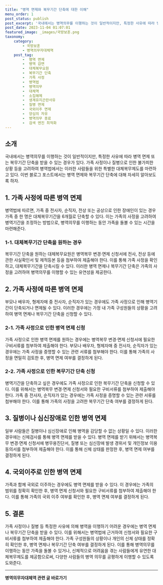 ```yaml
---
title: "병역 면제와 복무기간 단축에 대한 이해"
menu_order: 1
post_status: publish
post_excerpt: '국내에서는 병역의무를 이행하는 것이 일반적이지만, 특정한 사유에 따라 병역 면제 또는 복무기간 단축을 받을 수 있는 경우가 있다. 가족 사정이나 질병으로 인한 불가피한 상황 등을 고려하여 병역법에서는 이러한 사람들을 위한 특별한 대체복무제도를 마련하고 있다. 이번 블로그 포스트에서는 병역 면제와 복무기간 단축에 대해 자세히 알아보도록 하자.'
post_date: 2023-11-04 01:07:01
featured_image: _images/국방보훈.png
taxonomy:
    category:
        - 국방보훈
        - 병역의무자대체역
    post_tag:
        -  병역 면제
        -  병역 감면
        -  대체복무요원
        -  복무기간 단축
        -  가족 사정
        -  병역법
        -  병역의무
        -  대체역
        -  소집해제
        -  생계유지곤란사유
        -  질병 면제
        -  국외이주 면제
        -  양심의 자유
        -  병역의무 종료
        -  검색 엔진 최적화
---
```



## 소개
국내에서는 병역의무를 이행하는 것이 일반적이지만, 특정한 사유에 따라 병역 면제 또는 복무기간 단축을 받을 수 있는 경우가 있다. 가족 사정이나 질병으로 인한 불가피한 상황 등을 고려하여 병역법에서는 이러한 사람들을 위한 특별한 대체복무제도를 마련하고 있다. 이번 블로그 포스트에서는 병역 면제와 복무기간 단축에 대해 자세히 알아보도록 하자.

## 1. 가족 사정에 따른 병역 면제
병역법에 따르면, 가족 중 전사자, 순직자, 전상 또는 공상으로 인한 장애인이 있는 경우 가족 중 한 명은 대체복무기간을 6개월로 단축할 수 있다. 이는 가족의 사정을 고려하여 병역기간을 조정하는 방법으로, 병역의무를 이행하는 동안 가족을 돌볼 수 있는 시간을 마련해준다.

### 1-1. 대체복무기간 단축을 원하는 경우
복무기간 단축을 원하는 대체복무요원은 병역복무 변경·면제 신청서에 전사, 전상 등에 관한 사실확인서 및 제적등본 등을 첨부하여 제출해야 한다. 이를 통해 가족 사정을 확인하고, 대체복무기간을 단축시킬 수 있다. 이러한 병역 면제나 복무기간 단축은 가족의 사정을 고려하여 병역의무를 이행할 수 있는 유연성을 제공한다.

## 2. 가족 사정에 따른 병역 면제
부모나 배우자, 형제자매 중 전사자, 순직자가 있는 경우에도 가족 사정으로 인해 병역기간이 단축되거나 면제될 수 있다. 이러한 경우에는 가정 내 가족 구성원들의 상황을 고려하여 병역 면제나 복무기간 단축을 신청할 수 있다.

### 2-1. 가족 사정으로 인한 병역 면제 신청
가족 사정으로 인한 병역 면제를 원하는 경우에는 병역복무 변경·면제 신청서에 필요한 구비서류를 첨부하여 제출해야 한다. 부모나 배우자, 형제자매 중 전사자, 순직자가 있는 경우에는 가족 사정을 증명할 수 있는 관련 서류를 첨부해야 한다. 이를 통해 가족의 사정을 면밀히 검토한 후, 병역 면제 여부를 결정하게 된다.

### 2-2. 가족 사정으로 인한 복무기간 단축 신청
병역기간을 단축하고 싶은 경우에도 가족 사정으로 인한 복무기간 단축을 신청할 수 있다. 이를 위해서는 병역복무 변경·면제 신청서와 필요한 구비서류를 첨부하여 제출해야 한다. 가족 중 전사자, 순직자가 있는 경우에는 가족 사정을 증명할 수 있는 관련 서류를 첨부해야 한다. 이를 통해 가족의 사정을 고려한 복무기간 단축 여부를 결정하게 된다.

## 3. 질병이나 심신장애로 인한 병역 면제
일부 사람들은 질병이나 심신장애로 인해 병역을 감당할 수 없는 상황일 수 있다. 이러한 경우에는 신체검사를 통해 병역 면제를 받을 수 있다. 병역 면제를 받기 위해서는 병역복무 변경·면제 신청서에 병무용진단서, 질병 또는 심신장애 발생 경위서 및 개인정보 이용 동의서를 첨부하여 제출해야 한다. 이를 통해 신체 상태를 판정한 후, 병역 면제 여부를 결정하게 된다. 

## 4. 국외이주로 인한 병역 면제
가족과 함께 국외로 이주하는 경우에도 병역 면제를 받을 수 있다. 이 경우에는 가족의 범위를 정확히 확인한 후, 병역 면제 신청서와 필요한 구비서류를 첨부하여 제출해야 한다. 이를 통해 가족의 국외 이주 여부를 확인한 후, 병역 면제 여부를 결정하게 된다.

## 5. 결론
가족 사정이나 질병 등 특정한 사유에 의해 병역을 이행하기 어려운 경우에는 병역 면제나 복무기간 단축을 받을 수 있다. 이를 위해서는 병역법에 근거하여 신청서와 필요한 구비서류를 첨부하여 제출해야 한다. 가족 구성원들의 상황이나 개인의 신체 상태를 정확히 확인한 후, 병역 면제나 복무기간 단축 여부를 결정하게 된다. 이를 통해 병역의무를 이행하는 동안 가족을 돌볼 수 있거나, 신체적으로 어려움을 겪는 사람들에게 유연한 대체복무제도를 제공함으로써, 다양한 사람들의 병역 의무를 공평하게 이행할 수 있도록 도와준다.
<!-- wp:separator -->
<hr class="wp-block-separator has-alpha-channel-opacity"/>
<!-- /wp:separator -->

<!-- wp:group {"backgroundColor":"base","layout":{"type":"constrained"}} -->
<div class="wp-block-group has-base-background-color has-background"><!-- wp:paragraph {"align":"center","fontSize":"medium"} -->
<p class="has-text-align-center has-large-font-size"><strong>병역의무자대체역 관련 글 바로가기</strong></p>
<!-- /wp:paragraph -->


<!-- wp:latest-posts
{"categories":[{"id":7660,"count":19,"description":"","link":"https://uknowlaw.com/category/%eb%b3%91%ec%97%ad%ec%9d%98%eb%ac%b4%ec%9e%90%eb%8c%80%ec%b2%b4%ec%97%ad/","name":"병역의무자대체역","slug":"병역의무자대체역","taxonomy":"category","parent":0,"meta":[],"_links":{"self":[{"href":"https://uknowlaw.com/wp-json/wp/v2/categories/7660"}],"collection":[{"href":"https://uknowlaw.com/wp-json/wp/v2/categories"}],"about":[{"href":"https://uknowlaw.com/wp-json/wp/v2/taxonomies/category"}],"wp:post_type":[{"href":"https://uknowlaw.com/wp-json/wp/v2/posts?categories=7660"}],"curies":[{"name":"wp","href":"https://api.w.org/{rel}","templated":true}]}}],"postsToShow":100,"excerptLength":28,"postLayout":"grid","columns":2,"featuredImageAlign":"left","featuredImageSizeSlug":"large","fontSize":"medium"} /--></div>
<!-- /wp:group -->